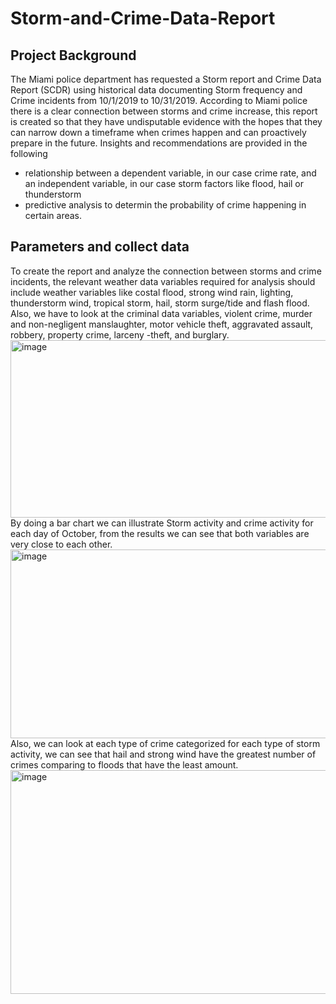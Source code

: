 # Storm-and-Crime-Data-Report
## Project Background
The Miami police department has requested a Storm report and Crime Data Report (SCDR) using historical data documenting Storm frequency and Crime incidents from 10/1/2019 to 10/31/2019. According to Miami police there is a clear connection between storms and crime increase, this report is created so that they have undisputable evidence with the hopes that they can narrow down a timeframe when crimes happen and can proactively prepare in the future.
Insights and recommendations are provided in the following
* relationship between a dependent variable, in our case crime rate, and an independent variable, in our case storm factors like flood, hail or thunderstorm
* predictive analysis to determin the probability of crime happening in certain areas.
## Parameters and collect data
To create the report and analyze the connection between storms and crime incidents, the relevant weather data variables required for analysis should include weather variables like costal flood, strong wind rain, lighting, thunderstorm wind, tropical storm, hail, storm surge/tide and flash flood. Also, we have to look at the criminal data variables, violent crime, murder and non-negligent manslaughter, motor vehicle theft, aggravated assault, robbery, property crime, larceny -theft, and burglary. 
<img width="746" height="284" alt="image" src="https://github.com/user-attachments/assets/8c6041db-8a58-4c79-9af6-37ad5b92f9b4" />
By doing a bar chart we can illustrate Storm activity and crime activity for each day of October, from the results we can see that both variables are very close to each other. 
<img width="983" height="302" alt="image" src="https://github.com/user-attachments/assets/421290a9-f546-4f83-a74a-239fec7760d7" />
Also, we can look at each type of crime categorized for each type of storm activity, we can see that hail and strong wind have the greatest number of crimes comparing to floods that have the least amount.
<img width="1039" height="358" alt="image" src="https://github.com/user-attachments/assets/e77861ec-3f63-4c54-b158-dd0568951ff4" />




